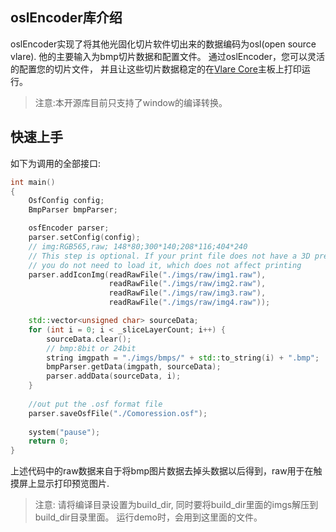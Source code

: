 ## oslEncoder库介绍

oslEncoder实现了将其他光固化切片软件切出来的数据编码为osl(open source vlare). 
他的主要输入为bmp切片数据和配置文件。 通过oslEncoder，您可以灵活的配置您的切片文件，
并且让这些切片数据稳定的在[Vlare Core](https://www.vlare.net/)主板上打印运行。

> 注意:本开源库目前只支持了window的编译转换。

## 快速上手

如下为调用的全部接口:
```c++
int main()
{
	OsfConfig config;
	BmpParser bmpParser;

    osfEncoder parser;
	parser.setConfig(config);
	// img:RGB565,raw; 148*80;300*140;208*116;404*240
    // This step is optional. If your print file does not have a 3D preview image,
    // you do not need to load it, which does not affect printing
	parser.addIconImg(readRawFile("./imgs/raw/img1.raw"),
					  readRawFile("./imgs/raw/img2.raw"),
					  readRawFile("./imgs/raw/img3.raw"),
					  readRawFile("./imgs/raw/img4.raw"));

	std::vector<unsigned char> sourceData;
	for (int i = 0; i < _sliceLayerCount; i++) {
		sourceData.clear();
		// bmp:8bit or 24bit
		string imgpath = "./imgs/bmps/" + std::to_string(i) + ".bmp";
		bmpParser.getData(imgpath, sourceData);
		parser.addData(sourceData, i);
	}
	
    //out put the .osf format file
	parser.saveOsfFile("./Comoression.osf");
	
	system("pause");
	return 0;
}
```

上述代码中的raw数据来自于将bmp图片数据去掉头数据以后得到，raw用于在触摸屏上显示打印预览图片.

> 注意: 请将编译目录设置为build_dir, 同时要将build_dir里面的imgs解压到build_dir目录里面。 运行demo时，会用到这里面的文件。

